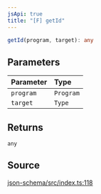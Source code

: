 ```yaml
---
jsApi: true
title: "[F] getId"
---
```


```ts
getId(program, target): any
```

## Parameters

| Parameter | Type      |
| :-------- | :-------- |
| `program` | `Program` |
| `target`  | `Type`    |

## Returns

`any`

## Source

[json-schema/src/index.ts:118](https://github.com/markcowl/cadl/blob/3db15286/packages/json-schema/src/index.ts#L118)
